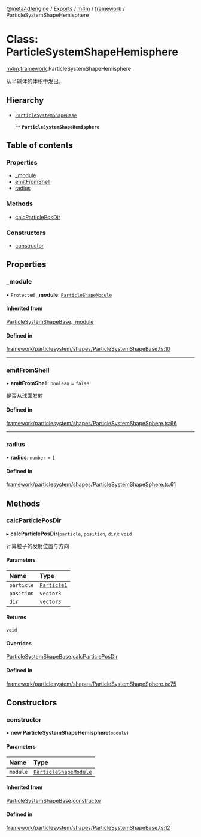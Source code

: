 [@meta4d/engine](../README.md) / [Exports](../modules.md) / [m4m](../modules/m4m.md) / [framework](../modules/m4m.framework.md) / ParticleSystemShapeHemisphere

# Class: ParticleSystemShapeHemisphere

[m4m](../modules/m4m.md).[framework](../modules/m4m.framework.md).ParticleSystemShapeHemisphere

从半球体的体积中发出。

## Hierarchy

- [`ParticleSystemShapeBase`](m4m.framework.ParticleSystemShapeBase.md)

  ↳ **`ParticleSystemShapeHemisphere`**

## Table of contents

### Properties

- [\_module](m4m.framework.ParticleSystemShapeHemisphere.md#_module)
- [emitFromShell](m4m.framework.ParticleSystemShapeHemisphere.md#emitfromshell)
- [radius](m4m.framework.ParticleSystemShapeHemisphere.md#radius)

### Methods

- [calcParticlePosDir](m4m.framework.ParticleSystemShapeHemisphere.md#calcparticleposdir)

### Constructors

- [constructor](m4m.framework.ParticleSystemShapeHemisphere.md#constructor)

## Properties

### \_module

• `Protected` **\_module**: [`ParticleShapeModule`](m4m.framework.ParticleShapeModule.md)

#### Inherited from

[ParticleSystemShapeBase](m4m.framework.ParticleSystemShapeBase.md).[_module](m4m.framework.ParticleSystemShapeBase.md#_module)

#### Defined in

[framework/particlesystem/shapes/ParticleSystemShapeBase.ts:10](https://github.com/meta4d-me/meta4d-engine/blob/cf6bfe6/src/framework/particlesystem/shapes/ParticleSystemShapeBase.ts#L10)

___

### emitFromShell

• **emitFromShell**: `boolean` = `false`

是否从球面发射

#### Defined in

[framework/particlesystem/shapes/ParticleSystemShapeSphere.ts:66](https://github.com/meta4d-me/meta4d-engine/blob/cf6bfe6/src/framework/particlesystem/shapes/ParticleSystemShapeSphere.ts#L66)

___

### radius

• **radius**: `number` = `1`

#### Defined in

[framework/particlesystem/shapes/ParticleSystemShapeSphere.ts:61](https://github.com/meta4d-me/meta4d-engine/blob/cf6bfe6/src/framework/particlesystem/shapes/ParticleSystemShapeSphere.ts#L61)

## Methods

### calcParticlePosDir

▸ **calcParticlePosDir**(`particle`, `position`, `dir`): `void`

计算粒子的发射位置与方向

#### Parameters

| Name | Type |
| :------ | :------ |
| `particle` | [`Particle1`](m4m.framework.Particle1.md) |
| `position` | `vector3` |
| `dir` | `vector3` |

#### Returns

`void`

#### Overrides

[ParticleSystemShapeBase](m4m.framework.ParticleSystemShapeBase.md).[calcParticlePosDir](m4m.framework.ParticleSystemShapeBase.md#calcparticleposdir)

#### Defined in

[framework/particlesystem/shapes/ParticleSystemShapeSphere.ts:75](https://github.com/meta4d-me/meta4d-engine/blob/cf6bfe6/src/framework/particlesystem/shapes/ParticleSystemShapeSphere.ts#L75)

## Constructors

### constructor

• **new ParticleSystemShapeHemisphere**(`module`)

#### Parameters

| Name | Type |
| :------ | :------ |
| `module` | [`ParticleShapeModule`](m4m.framework.ParticleShapeModule.md) |

#### Inherited from

[ParticleSystemShapeBase](m4m.framework.ParticleSystemShapeBase.md).[constructor](m4m.framework.ParticleSystemShapeBase.md#constructor)

#### Defined in

[framework/particlesystem/shapes/ParticleSystemShapeBase.ts:12](https://github.com/meta4d-me/meta4d-engine/blob/cf6bfe6/src/framework/particlesystem/shapes/ParticleSystemShapeBase.ts#L12)
